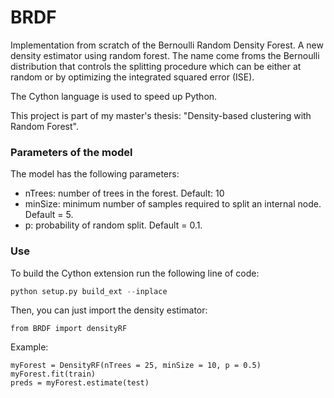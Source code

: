 # BRDF
Implementation from scratch of the Bernoulli Random Density Forest. A new density estimator using random forest. 
The name come froms the Bernoulli distribution that controls the splitting procedure which can be either at random or by optimizing the integrated squared error (ISE).

The Cython language is used to speed up Python.

This project is part of my master's thesis: "Density-based clustering with Random Forest".

### Parameters of the model
The model has the following parameters:
* nTrees: number of trees in the forest. Default: 10
* minSize: minimum number of samples required to split an internal node. Default = 5.
* p: probability of random split. Default = 0.1.

### Use

To build the Cython extension run the following line of code:
```python
python setup.py build_ext --inplace
```
Then, you can just import the density estimator:
```
from BRDF import densityRF
```
Example:
```
myForest = DensityRF(nTrees = 25, minSize = 10, p = 0.5)
myForest.fit(train)
preds = myForest.estimate(test)
```
